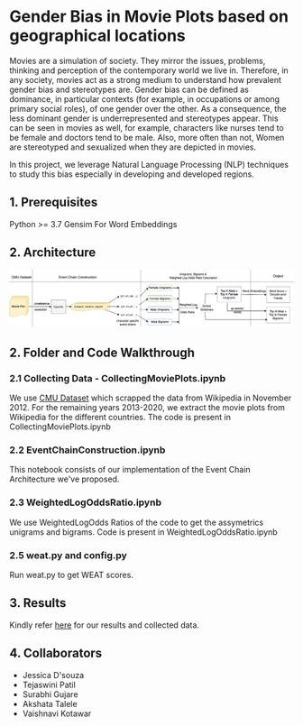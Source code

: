 # Gender Bias in Movie Plots based on geographical locations

Movies are a simulation of society. They mirror the issues, problems, thinking and perception of the contemporary world we live in. Therefore, in any society, movies act as a strong medium to understand how prevalent gender bias and stereotypes are. Gender bias can be defined as dominance, in particular contexts (for example, in occupations or among primary social roles), of one gender over the other. As a consequence, the less dominant gender is underrepresented and stereotypes appear. This can be seen in movies as well, for example, characters like nurses tend to be female and doctors tend to be male. Also, more often than not, Women are stereotyped and sexualized when they are depicted in movies. 

In this project, we leverage Natural Language Processing (NLP) techniques to study this bias especially in developing and developed regions. 


## 1. Prerequisites

Python >= 3.7
Gensim For Word Embeddings

## 2. Architecture 
<img src="demo/architecture.png">

## 2. Folder and Code Walkthrough

### 2.1 Collecting Data - CollectingMoviePlots.ipynb

We use [CMU Dataset](http://www.cs.cmu.edu/~ark/personas/) which scrapped the data from Wikipedia in November 2012. For the remaining years 2013-2020, we extract the movie plots from Wikipedia for the different countries. The code is present in CollectingMoviePlots.ipynb

### 2.2 EventChainConstruction.ipynb

This notebook consists of our implementation of the Event Chain Architecture we've proposed.

### 2.3 WeightedLogOddsRatio.ipynb

We use WeightedLogOdds Ratios of the code to get the assymetrics unigrams and bigrams. Code is present in WeightedLogOddsRatio.ipynb

### 2.5 weat.py and config.py

Run weat.py to get WEAT scores. 

## 3. Results

Kindly refer [here](https://drive.google.com/drive/folders/1aYc4OZHBLFc9oQIl9r8HN5ExUTgitNVW?usp=sharing) for our results and collected data.

## 4. Collaborators

* Jessica D'souza
* Tejaswini Patil
* Surabhi Gujare
* Akshata Talele
* Vaishnavi Kotawar

